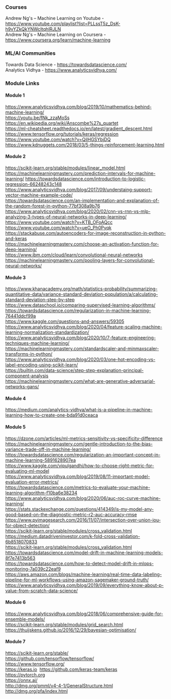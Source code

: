 ### Courses  
Andrew Ng's – Machine Learning on Youtube​ - https://www.youtube.com/playlist?list=PLLssT5z_DsK-h9vYZkQkYNWcItqhlRJLN  
Andrew Ng's – Machine Learning on Coursera​ - https://www.coursera.org/learn/machine-learning  

### ML/AI Communities  
Towards Data Science​ - https://towardsdatascience.com/  
Analytics Vidhya - https://www.analyticsvidhya.com/  

### Module Links  

#### Module 1  
https://www.analyticsvidhya.com/blog/2019/10/mathematics-behind-machine-learning/  
https://youtu.be/fNk_zzaMoSs  
https://en.wikipedia.org/wiki/Anscombe%27s_quartet  
https://ml-cheatsheet.readthedocs.io/en/latest/gradient_descent.html  
https://www.tensorflow.org/tutorials/keras/regression  
https://www.youtube.com/watch?v=QilHGSYbjDQ  
https://www.kdnuggets.com/2018/03/5-things-reinforcement-learning.html  

#### Module 2  
https://scikit-learn.org/stable/modules/linear_model.html  
https://machinelearningmastery.com/prediction-intervals-for-machine-learning/
https://towardsdatascience.com/introduction-to-logistic-regression-66248243c148  
https://www.analyticsvidhya.com/blog/2017/09/understaing-support-vector-machine-example-code/​  
https://towardsdatascience.com/an-implementation-and-explanation-of-the-random-forest-in-python-77bf308a9b76 ​  
https://www.analyticsvidhya.com/blog/2020/02/cnn-vs-rnn-vs-mlp-analyzing-3-types-of-neural-networks-in-deep-learning/​  
https://www.youtube.com/watch?v=KTB_OFoAQcc  
https://www.youtube.com/watch?v=ueO_Ph0Pyqk ​ 
https://stackabuse.com/autoencoders-for-image-reconstruction-in-python-and-keras  
https://machinelearningmastery.com/choose-an-activation-function-for-deep-learning/  
https://www.ibm.com/cloud/learn/convolutional-neural-networks  
https://machinelearningmastery.com/pooling-layers-for-convolutional-neural-networks/  

#### Module 3  
https://www.khanacademy.org/math/statistics-probability/summarizing-quantitative-data/variance-standard-deviation-population/a/calculating-standard-deviation-step-by-step  
https://www.dataschool.io/comparing-supervised-learning-algorithms/  
https://towardsdatascience.com/regularization-in-machine-learning-76441ddcf99a  
https://www.kaggle.com/questions-and-answers/59305  
https://www.analyticsvidhya.com/blog/2020/04/feature-scaling-machine-learning-normalization-standardization/  
https://www.analyticsvidhya.com/blog/2020/10/7-feature-engineering-techniques-machine-learning/  
https://machinelearningmastery.com/standardscaler-and-minmaxscaler-transforms-in-python/  
https://www.analyticsvidhya.com/blog/2020/03/one-hot-encoding-vs-label-encoding-using-scikit-learn/  
https://builtin.com/data-science/step-step-explanation-principal-component-analysis  
https://machinelearningmastery.com/what-are-generative-adversarial-networks-gans/  

#### Module 4  
https://medium.com/analytics-vidhya/what-is-a-pipeline-in-machine-learning-how-to-create-one-bda91d0ceaca  

#### Module 5  
https://dzone.com/articles/ml-metrics-sensitivity-vs-specificity-difference​  
​https://machinelearningmastery.com/gentle-introduction-to-the-bias-variance-trade-off-in-machine-learning/​  
https://towardsdatascience.com/regularization-an-important-concept-in-machine-learning-5891628907ea​  
https://www.kaggle.com/vipulgandhi/how-to-choose-right-metric-for-evaluating-ml-model  
https://www.analyticsvidhya.com/blog/2019/08/11-important-model-evaluation-error-metrics/​  
https://towardsdatascience.com/metrics-to-evaluate-your-machine-learning-algorithm-f10ba6e38234​  
https://www.analyticsvidhya.com/blog/2020/06/auc-roc-curve-machine-learning/​  
https://stats.stackexchange.com/questions/414349/is-my-model-any-good-based-on-the-diagnostic-metric-r2-auc-accuracy-rmse​  
https://www.pyimagesearch.com/2016/11/07/intersection-over-union-iou-for-object-detection/​  
https://scikit-learn.org/stable/modules/cross_validation.html​  
https://medium.datadriveninvestor.com/k-fold-cross-validation-6b8518070833​  
https://scikit-learn.org/stable/modules/cross_validation.html  
​https://towardsdatascience.com/model-drift-in-machine-learning-models-8f7e7413b563​  
https://towardsdatascience.com/how-to-detect-model-drift-in-mlops-monitoring-7a039c22eaf9​  
https://aws.amazon.com/blogs/machine-learning/real-time-data-labeling-pipeline-for-ml-workflows-using-amazon-sagemaker-ground-truth/ ​  
https://www.analyticsvidhya.com/blog/2019/09/everything-know-about-p-value-from-scratch-data-science/  

#### Module 6  
https://www.analyticsvidhya.com/blog/2018/06/comprehensive-guide-for-ensemble-models/  
https://scikit-learn.org/stable/modules/grid_search.html  
https://thuijskens.github.io/2016/12/29/bayesian-optimisation/  

#### Module 7  
https://scikit-learn.org/stable/  
https://github.com/tensorflow/tensorflow/​  
https://www.tensorflow.org/  
https://keras.io ​ 
https://github.com/keras-team/keras  
https://pytorch.org  
https://onnx.ai/  
http://dmg.org/pmml/v4-4-1/GeneralStructure.html  
http://dmg.org/pfa/index.html  
